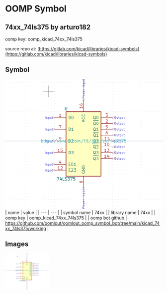 # OOMP Symbol  
## 74xx_74ls375  by arturo182  
  
oomp key: oomp_kicad_74xx_74ls375  
  
source repo at: [https://gitlab.com/kicad/libraries/kicad-symbols](https://gitlab.com/kicad/libraries/kicad-symbols)  
## Symbol  
  
[![working.png](working_600.png)](working.png)  
| name | value | 
| --- | --- | 
| symbol name | 74xx | 
| library name | 74xx | 
| oomp key | oomp_kicad_74xx_74ls375 | 
| oomp bot github | https://github.com/oomlout/oomlout_oomp_symbol_bot/tree/main/kicad_74xx_74ls375/working | 
## Images  
  
[![working.png](working_140.png)](working.png)  
